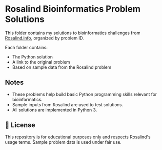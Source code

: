 # Rosalind Bioinformatics Problem Solutions

This folder contains my solutions to bioinformatics challenges from [Rosalind.info](https://rosalind.info/), organized by problem ID.

Each folder contains:
- The Python solution
- A link to the original problem
- Based on sample data from the Rosalind problem

## Notes

- These problems help build basic Python programming skills relevant for bioinformatics.
- Sample inputs from Rosalind are used to test solutions.
- All solutions are implemented in Python 3.


## 📎 License

This repository is for educational purposes only and respects Rosalind's usage terms. Sample problem data is used under fair use.